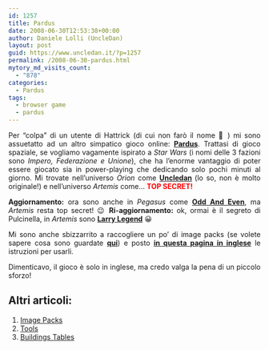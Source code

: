 ```yaml
---
id: 1257
title: Pardus
date: 2008-06-30T12:53:38+00:00
author: Daniele Lolli (UncleDan)
layout: post
guid: https://www.uncledan.it/?p=1257
permalink: /2008-06-30-pardus.html
mytory_md_visits_count:
  - "878"
categories:
  - Pardus
tags:
  - browser game
  - pardus
---
```

<p style="text-align: justify;">
  Per &#8220;colpa&#8221; di un utente di Hattrick (di cui non farò il nome 🙂 ) mi sono assuetatto ad un altro simpatico gioco online: <a href="http://www.pardus.at/" target="_blank"><strong>Pardus</strong></a>. Trattasi di gioco spaziale, se vogliamo vagamente ispirato a <em>Star Wars</em> (i nomi delle 3 fazioni sono <em>Impero, Federazione e Unione</em>), che ha l&#8217;enorme vantaggio di poter essere giocato sia in power-playing che dedicando solo pochi minuti al giorno. Mi trovate nell&#8217;universo <em>Orion</em> come <strong><a title="PM Uncledan" href="http://orion.pardus.at/sendmsg.php?to=Uncledan" target="_blank">Uncledan</a> </strong>(lo so, non è molto originale!) e nell&#8217;universo <em>Artemis</em> come&#8230; <span style="color: #ff0000;"><strong>TOP SECRET!</strong></span>
</p>

<p style="text-align: justify;">
  <strong>Aggiornamento:</strong> ora sono anche in <em>Pegasus </em>come <a title="PM Odd And Even" href="http://pegasus.pardus.at/sendmsg.php?to=Odd And Even" target="_blank"><strong>Odd And Even</strong></a>, ma <em>Artemis </em>resta top secret! 😉 <strong>Ri-aggiornamento:</strong> ok, ormai è il segreto di Pulcinella, in <em>Artemis </em>sono <strong><a title="PM Larry Legend" href="http://artemis.pardus.at/sendmsg.php?to=Larry Legend" target="_blank">Larry Legend</a></strong> 😀
</p>

<p style="text-align: justify;">
  Mi sono anche sbizzarrito a raccogliere un po&#8217; di image packs (se volete sapere cosa sono guardate <a title="Pardus - FAQ" href="http://www.pardus.at/index.php?section=faq_technical" target="_blank"><strong>qui</strong></a>) e posto <a href="/2008-06-30-pardus-image-packs.html" target="_self"><strong>in questa pagina in inglese</strong></a> le istruzioni per usarli.
</p>

<p style="text-align: justify;">
  Dimenticavo, il gioco è solo in inglese, ma credo valga la pena di un piccolo sforzo!
</p>

## Altri articoli:

  1. [Image Packs](/2008-06-30-pardus-image-packs.html "Pardus - Image Packs")
  2. [Tools](/2009-04-04-pardus-tools.html "Pardus - Tools")
  3. [Buildings Tables](/2010-08-19-pardus-building-tables.html "Pardus - Buildings Tables")